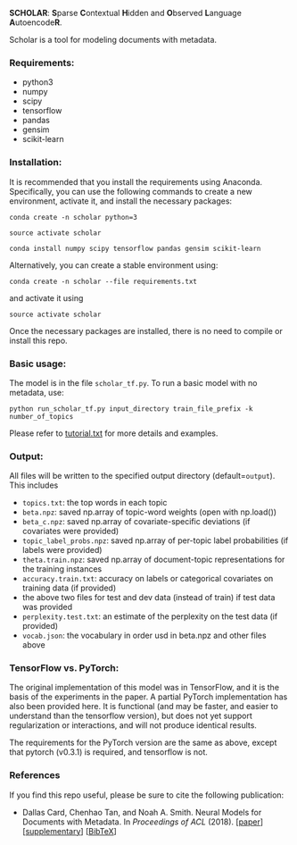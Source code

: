 **SCHOLAR**: **S**parse **C**ontextual **H**idden and **O**bserved **L**anguage **A**utoencode**R**.

Scholar is a tool for modeling documents with metadata. 


### Requirements:

- python3
- numpy
- scipy
- tensorflow
- pandas
- gensim
- scikit-learn


### Installation:

It is recommended that you install the requirements using Anaconda. Specifically, you can use the following commands to create a new environment, activate it, and install the necessary packages:

`conda create -n scholar python=3`

`source activate scholar`

`conda install numpy scipy tensorflow pandas gensim scikit-learn`

Alternatively, you can create a stable environment using:

`conda create -n scholar --file requirements.txt`

and activate it using

`source activate scholar`

Once the necessary packages are installed, there is no need to compile or install this repo.


### Basic usage:

The model is in the file `scholar_tf.py`. To run a basic model with no metadata, use:

`python run_scholar_tf.py input_directory train_file_prefix -k number_of_topics`

Please refer to [tutorial.txt](https://github.com/dallascard/scholar/blob/master/tutorial.txt) for more details and examples.


### Output:

All files will be written to the specified output directory (default=`output`). This includes

- `topics.txt`: the top words in each topic
- `beta.npz`: saved np.array of topic-word weights (open with np.load())
- `beta_c.npz`: saved np.array of covariate-specific deviations (if covariates were provided)
- `topic_label_probs.npz`: saved np.array of per-topic label probabilities (if labels were provided)
- `theta.train.npz`: saved np.array of document-topic representations for the training instances
- `accuracy.train.txt`: accuracy on labels or categorical covariates on training data (if provided)
- the above two files for test and dev data (instead of train) if test data was provided
- `perplexity.test.txt`: an estimate of the perplexity on the test data (if provided)
- `vocab.json`: the vocabulary in order usd in beta.npz and other files above


### TensorFlow vs. PyTorch:

The original implementation of this model was in TensorFlow, and it is the basis of the experiments in the paper. A partial PyTorch implementation has also been provided here. It is functional (and may be faster, and easier to understand than the tensorflow version), but does not yet support regularization or interactions, and will not produce identical results.

The requirements for the PyTorch version are the same as above, except that pytorch (v0.3.1) is required, and tensorflow is not.


### References

If you find this repo useful, please be sure to cite the following publication:

* Dallas Card, Chenhao Tan, and Noah A. Smith. Neural Models for Documents with Metadata. In *Proceedings of ACL* (2018). [[paper](https://www.cs.cmu.edu/~dcard/resources/ACL_2018_paper.pdf)] [[supplementary](https://www.cs.cmu.edu/~dcard/resources/ACL_2018_supplementary.pdf)] [[BibTeX](https://github.com/dallascard/scholar/blob/master/scholar.bib)]

